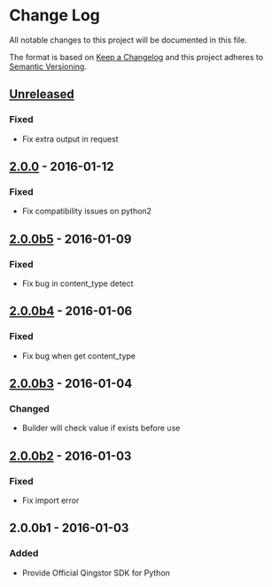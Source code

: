 # Change Log

All notable changes to this project will be documented in this file.

The format is based on [Keep a Changelog](http://keepachangelog.com/) and this project adheres to [Semantic Versioning](http://semver.org/).

## [Unreleased]

### Fixed

- Fix extra output in request

## [2.0.0] - 2016-01-12

### Fixed

- Fix compatibility issues on python2

## [2.0.0b5] - 2016-01-09

### Fixed

- Fix bug in content_type detect

## [2.0.0b4] - 2016-01-06

### Fixed

- Fix bug when get content_type

## [2.0.0b3] - 2016-01-04

### Changed

- Builder will check value if exists before use 

## [2.0.0b2] - 2016-01-03

### Fixed

- Fix import error

## 2.0.0b1 - 2016-01-03

### Added

- Provide Official Qingstor SDK for Python

[Unreleased]: https://github.com/yunify/qingstor-sdk-python/compare/2.0.0...master
[2.0.0]: https://github.com/yunify/qingstor-sdk-python/compare/2.0.0b5...2.0.0
[2.0.0b5]: https://github.com/yunify/qingstor-sdk-python/compare/2.0.0b4...2.0.0b5
[2.0.0b4]: https://github.com/yunify/qingstor-sdk-python/compare/2.0.0b3...2.0.0b4
[2.0.0b3]: https://github.com/yunify/qingstor-sdk-python/compare/2.0.0b2...2.0.0b3
[2.0.0b2]: https://github.com/yunify/qingstor-sdk-python/compare/2.0.0b1...2.0.0b2
